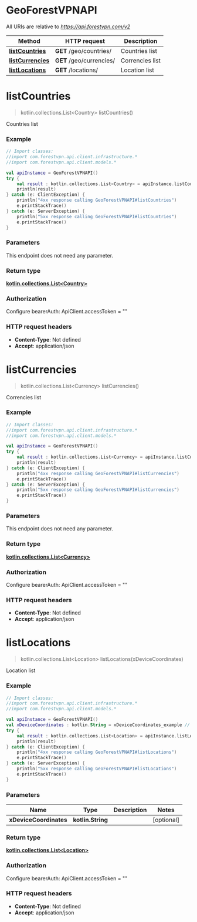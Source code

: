 # GeoForestVPNAPI

All URIs are relative to *https://api.forestvpn.com/v2*

Method | HTTP request | Description
------------- | ------------- | -------------
[**listCountries**](GeoForestVPNAPI.md#listCountries) | **GET** /geo/countries/ | Countries list
[**listCurrencies**](GeoForestVPNAPI.md#listCurrencies) | **GET** /geo/currencies/ | Correncies list
[**listLocations**](GeoForestVPNAPI.md#listLocations) | **GET** /locations/ | Location list


<a name="listCountries"></a>
# **listCountries**
> kotlin.collections.List&lt;Country&gt; listCountries()

Countries list

### Example
```kotlin
// Import classes:
//import com.forestvpn.api.client.infrastructure.*
//import com.forestvpn.api.client.models.*

val apiInstance = GeoForestVPNAPI()
try {
    val result : kotlin.collections.List<Country> = apiInstance.listCountries()
    println(result)
} catch (e: ClientException) {
    println("4xx response calling GeoForestVPNAPI#listCountries")
    e.printStackTrace()
} catch (e: ServerException) {
    println("5xx response calling GeoForestVPNAPI#listCountries")
    e.printStackTrace()
}
```

### Parameters
This endpoint does not need any parameter.

### Return type

[**kotlin.collections.List&lt;Country&gt;**](Country.md)

### Authorization


Configure bearerAuth:
    ApiClient.accessToken = ""

### HTTP request headers

 - **Content-Type**: Not defined
 - **Accept**: application/json

<a name="listCurrencies"></a>
# **listCurrencies**
> kotlin.collections.List&lt;Currency&gt; listCurrencies()

Correncies list

### Example
```kotlin
// Import classes:
//import com.forestvpn.api.client.infrastructure.*
//import com.forestvpn.api.client.models.*

val apiInstance = GeoForestVPNAPI()
try {
    val result : kotlin.collections.List<Currency> = apiInstance.listCurrencies()
    println(result)
} catch (e: ClientException) {
    println("4xx response calling GeoForestVPNAPI#listCurrencies")
    e.printStackTrace()
} catch (e: ServerException) {
    println("5xx response calling GeoForestVPNAPI#listCurrencies")
    e.printStackTrace()
}
```

### Parameters
This endpoint does not need any parameter.

### Return type

[**kotlin.collections.List&lt;Currency&gt;**](Currency.md)

### Authorization


Configure bearerAuth:
    ApiClient.accessToken = ""

### HTTP request headers

 - **Content-Type**: Not defined
 - **Accept**: application/json

<a name="listLocations"></a>
# **listLocations**
> kotlin.collections.List&lt;Location&gt; listLocations(xDeviceCoordinates)

Location list

### Example
```kotlin
// Import classes:
//import com.forestvpn.api.client.infrastructure.*
//import com.forestvpn.api.client.models.*

val apiInstance = GeoForestVPNAPI()
val xDeviceCoordinates : kotlin.String = xDeviceCoordinates_example // kotlin.String | 
try {
    val result : kotlin.collections.List<Location> = apiInstance.listLocations(xDeviceCoordinates)
    println(result)
} catch (e: ClientException) {
    println("4xx response calling GeoForestVPNAPI#listLocations")
    e.printStackTrace()
} catch (e: ServerException) {
    println("5xx response calling GeoForestVPNAPI#listLocations")
    e.printStackTrace()
}
```

### Parameters

Name | Type | Description  | Notes
------------- | ------------- | ------------- | -------------
 **xDeviceCoordinates** | **kotlin.String**|  | [optional]

### Return type

[**kotlin.collections.List&lt;Location&gt;**](Location.md)

### Authorization


Configure bearerAuth:
    ApiClient.accessToken = ""

### HTTP request headers

 - **Content-Type**: Not defined
 - **Accept**: application/json

